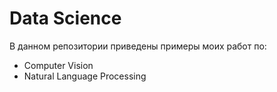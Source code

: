 # Data Science
В данном репозитории приведены примеры моих работ по:
- Computer Vision
- Natural Language Processing


  
